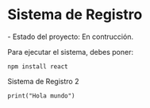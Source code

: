 <h1>Sistema de Registro</h1>
- Estado del proyecto: En contrucción.

Para ejecutar el sistema, debes poner: 

```npm install react```

Sistema de Registro 2

```print("Hola mundo")```





